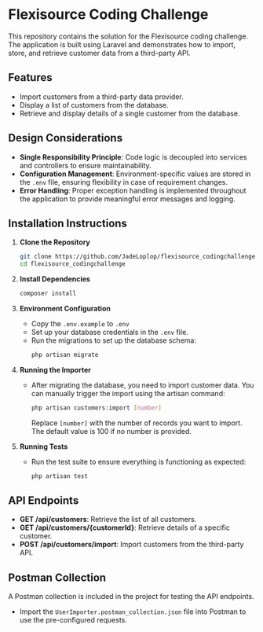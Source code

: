 # Flexisource Coding Challenge

This repository contains the solution for the Flexisource coding challenge. The application is built using Laravel and demonstrates how to import, store, and retrieve customer data from a third-party API.

## Features
- Import customers from a third-party data provider.
- Display a list of customers from the database.
- Retrieve and display details of a single customer from the database.

## Design Considerations
- **Single Responsibility Principle**: Code logic is decoupled into services and controllers to ensure maintainability.
- **Configuration Management**: Environment-specific values are stored in the `.env` file, ensuring flexibility in case of requirement changes.
- **Error Handling**: Proper exception handling is implemented throughout the application to provide meaningful error messages and logging.

## Installation Instructions

1. **Clone the Repository**
    ```bash
    git clone https://github.com/JadeLoplop/flexisource_codingchallenge.git
    cd flexisource_codingchallenge
    ```

2. **Install Dependencies**
    ```bash
    composer install
    ```

3. **Environment Configuration**
    - Copy the `.env.example` to `.env`
    - Set up your database credentials in the `.env` file.
    - Run the migrations to set up the database schema:
        ```bash
        php artisan migrate
        ```

4. **Running the Importer**
    - After migrating the database, you need to import customer data. You can manually trigger the import using the artisan command:
        ```bash
        php artisan customers:import [number]
        ```
      Replace `[number]` with the number of records you want to import. The default value is 100 if no number is provided.

5. **Running Tests**
    - Run the test suite to ensure everything is functioning as expected:
        ```bash
        php artisan test
        ```

## API Endpoints

- **GET /api/customers**: Retrieve the list of all customers.
- **GET /api/customers/{customerId}**: Retrieve details of a specific customer.
- **POST /api/customers/import**: Import customers from the third-party API.

## Postman Collection
A Postman collection is included in the project for testing the API endpoints.

- Import the `UserImporter.postman_collection.json` file into Postman to use the pre-configured requests.
